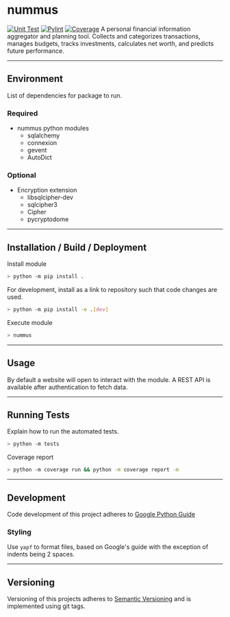 # nummus

[![Unit Test][unittest-image]][unittest-url] [![Pylint][pylint-image]][pylint-url] [![Coverage][coverage-image]][coverage-url]
A personal financial information aggregator and planning tool. Collects and categorizes transactions, manages budgets, tracks investments, calculates net worth, and predicts future performance.

---

## Environment

List of dependencies for package to run.

### Required

- nummus python modules
  - sqlalchemy
  - connexion
  - gevent
  - AutoDict

### Optional

- Encryption extension
  - libsqlcipher-dev
  - sqlcipher3
  - Cipher
  - pycryptodome

---

## Installation / Build / Deployment

Install module

```bash
> python -m pip install .
```

For development, install as a link to repository such that code changes are used.

```bash
> python -m pip install -e .[dev]
```

Execute module

```bash
> nummus
```

---

## Usage

By default a website will open to interact with the module. A REST API is available after authentication to fetch data.

---

## Running Tests

Explain how to run the automated tests.

```bash
> python -m tests
```

Coverage report

```bash
> python -m coverage run && python -m coverage report -m
```

---

## Development

Code development of this project adheres to [Google Python Guide](https://google.github.io/styleguide/pyguide.html)

### Styling

Use `yapf` to format files, based on Google's guide with the exception of indents being 2 spaces.

---

## Versioning

Versioning of this projects adheres to [Semantic Versioning](https://semver.org/spec/v2.0.0.html) and is implemented using git tags.

[unittest-image]: https://github.com/WattsUp/nummus/actions/workflows/test.yml/badge.svg
[unittest-url]: https://github.com/WattsUp/nummus/actions/workflows/test.yml
[pylint-image]: https://github.com/WattsUp/nummus/actions/workflows/lint.yml/badge.svg
[pylint-url]: https://github.com/WattsUp/nummus/actions/workflows/lint.yml
[coverage-image]: https://img.shields.io/endpoint?url=https://gist.githubusercontent.com/WattsUp/36d9705addcd44fb0fccec1d23dc1338/raw/nummus__heads_master.json
[coverage-url]: https://github.com/WattsUp/nummus/actions/workflows/coverage.yml
